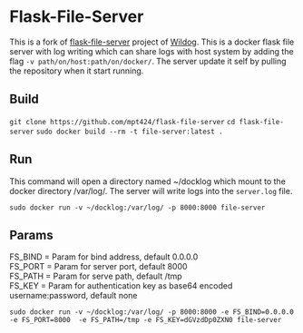 # Flask-File-Server

This is a fork of [flask-file-server](https://github.com/Wildog/flask-file-server) project of [Wildog](https://github.com/Wildog).
This is a docker flask file server with log writing which can share logs with host system by adding the flag `-v path/on/host:path/on/docker/`.
The server update it self by pulling the repository when it start running.

## Build

```git clone https://github.com/mpt424/flask-file-server```
```cd flask-file-server```
```sudo docker build --rm -t file-server:latest .```

## Run
This command will open a directory named ~/docklog which mount to the docker directory /var/log/.
The server will write logs into the `server.log` file.

```sudo docker run -v ~/docklog:/var/log/ -p 8000:8000 file-server```

## Params
FS_BIND = Param for bind address, default 0.0.0.0  
FS_PORT = Param for server port, default 8000  
FS_PATH = Param for serve path, default /tmp  
FS_KEY = Param for authentication key as base64 encoded username:password, default none  

```sudo docker run -v ~/docklog:/var/log/ -p 8000:8000 -e FS_BIND=0.0.0.0 -e FS_PORT=8000  -e FS_PATH=/tmp -e FS_KEY=dGVzdDp0ZXN0 file-server```

